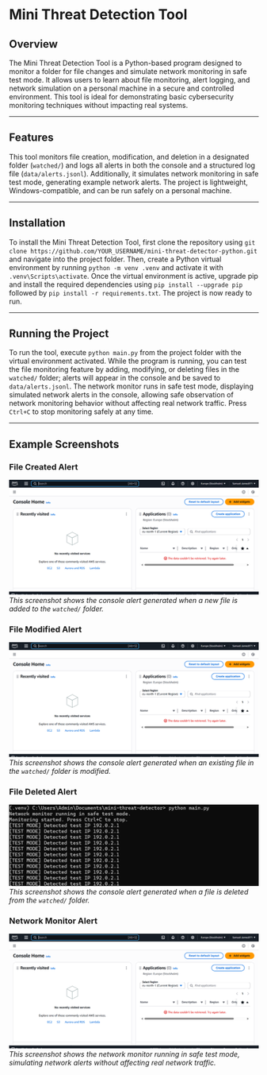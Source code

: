 # Mini Threat Detection Tool

## Overview
The Mini Threat Detection Tool is a Python-based program designed to monitor a folder for file changes and simulate network monitoring in safe test mode. It allows users to learn about file monitoring, alert logging, and network simulation on a personal machine in a secure and controlled environment. This tool is ideal for demonstrating basic cybersecurity monitoring techniques without impacting real systems.

---

## Features
This tool monitors file creation, modification, and deletion in a designated folder (`watched/`) and logs all alerts in both the console and a structured log file (`data/alerts.jsonl`). Additionally, it simulates network monitoring in safe test mode, generating example network alerts. The project is lightweight, Windows-compatible, and can be run safely on a personal machine.

---

## Installation
To install the Mini Threat Detection Tool, first clone the repository using `git clone https://github.com/YOUR_USERNAME/mini-threat-detector-python.git` and navigate into the project folder. Then, create a Python virtual environment by running `python -m venv .venv` and activate it with `.venv\Scripts\activate`. Once the virtual environment is active, upgrade pip and install the required dependencies using `pip install --upgrade pip` followed by `pip install -r requirements.txt`. The project is now ready to run.

---

## Running the Project
To run the tool, execute `python main.py` from the project folder with the virtual environment activated. While the program is running, you can test the file monitoring feature by adding, modifying, or deleting files in the `watched/` folder; alerts will appear in the console and be saved to `data/alerts.jsonl`. The network monitor runs in safe test mode, displaying simulated network alerts in the console, allowing safe observation of network monitoring behavior without affecting real network traffic. Press `Ctrl+C` to stop monitoring safely at any time.

---

## Example Screenshots

### File Created Alert
![image alt](https://github.com/Samuel-James971/Cloud-Home-Lab/blob/main/1.png?raw=true)
*This screenshot shows the console alert generated when a new file is added to the `watched/` folder.*

### File Modified Alert
![image alt](https://github.com/Samuel-James971/Cloud-Home-Lab/blob/main/1.png?raw=true)
*This screenshot shows the console alert generated when an existing file in the `watched/` folder is modified.*

### File Deleted Alert
![image alt](https://github.com/Samuel-James971/mini-threat-detector-Python/blob/main/Screenshot%202025-08-26%20125006.png?raw=true)
*This screenshot shows the console alert generated when a file is deleted from the `watched/` folder.*

### Network Monitor Alert
![image alt](https://github.com/Samuel-James971/Cloud-Home-Lab/blob/main/1.png?raw=true)
*This screenshot shows the network monitor running in safe test mode, simulating network alerts without affecting real network traffic.*
